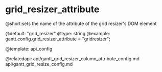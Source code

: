 grid_resizer_attribute
=============
@short:sets the name of the attribute  of the grid resizer's  DOM element
	
@default: "grid_resizer"
@type: string
@example:
gantt.config.grid_resizer_attribute = "gridresizer";

@template:	api_config

@relatedapi:
	api/gantt_grid_resizer_column_attribute_config.md
	api/gantt_grid_resize_config.md

